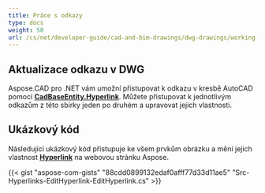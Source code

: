 ```yaml
---
title: Práce s odkazy
type: docs
weight: 50
url: /cs/net/developer-guide/cad-and-bim-drawings/dwg-drawings/working-with-hyperlinks/
---
```


## **Aktualizace odkazu v DWG**

Aspose.CAD pro .NET vám umožní přistupovat k odkazu v kresbě AutoCAD pomocí [**CadBaseEntity.Hyperlink**](https://reference.aspose.com/cad/net/aspose.cad.fileformats.cad.cadobjects/cadbaseentity/properties/hyperlink). Můžete přistupovat k jednotlivým odkazům z této sbírky jeden po druhém a upravovat jejich vlastnosti.

## Ukázkový kód

Následující ukázkový kód přistupuje ke všem prvkům obrázku a mění jejich vlastnost [**Hyperlink**](https://reference.aspose.com/cad/net/aspose.cad.fileformats.cad.cadobjects/cadbaseentity/properties/hyperlink) na webovou stránku Aspose.

{{< gist "aspose-com-gists" "88cdd0899132edaf0afff77d33d11ae5" "Src-Hyperlinks-EditHyperlink-EditHyperlink.cs" >}}
